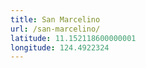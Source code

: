 ```yaml
---
title: San Marcelino
url: /san-marcelino/
latitude: 11.152118600000001
longitude: 124.4922324
---
```


